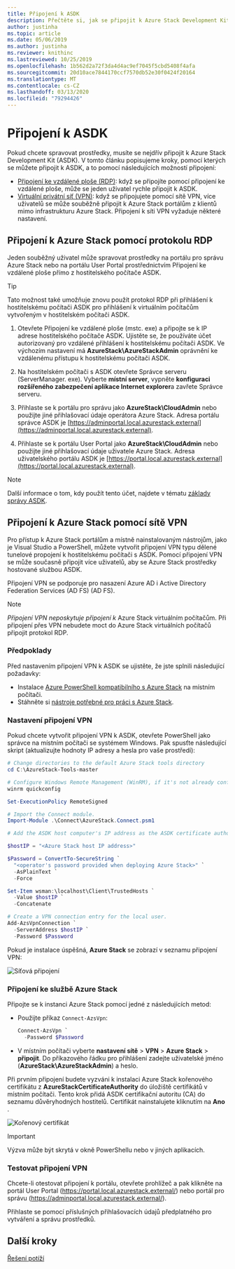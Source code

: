 ```yaml
---
title: Připojení k ASDK
description: Přečtěte si, jak se připojit k Azure Stack Development Kit (ASDK).
author: justinha
ms.topic: article
ms.date: 05/06/2019
ms.author: justinha
ms.reviewer: knithinc
ms.lastreviewed: 10/25/2019
ms.openlocfilehash: 1b562d2a72f3da4d4ac9ef7045f5cbd5408f4afa
ms.sourcegitcommit: 20d10ace7844170ccf7570db52e30f0424f20164
ms.translationtype: MT
ms.contentlocale: cs-CZ
ms.lasthandoff: 03/13/2020
ms.locfileid: "79294426"
---
```

# <a name="connect-to-the-asdk"></a>Připojení k ASDK

Pokud chcete spravovat prostředky, musíte se nejdřív připojit k Azure Stack Development Kit (ASDK). V tomto článku popisujeme kroky, pomocí kterých se můžete připojit k ASDK, a to pomocí následujících možností připojení:

* [Připojení ke vzdálené ploše (RDP)](#connect-with-rdp): když se připojíte pomocí připojení ke vzdálené ploše, může se jeden uživatel rychle připojit k ASDK.
* [Virtuální privátní síť (VPN)](#connect-with-vpn): když se připojujete pomocí sítě VPN, více uživatelů se může souběžně připojit k Azure Stack portálům z klientů mimo infrastrukturu Azure Stack. Připojení k síti VPN vyžaduje některé nastavení.

<a name="connect-with-rdp"></a>
## <a name="connect-to-azure-stack-using-rdp"></a>Připojení k Azure Stack pomocí protokolu RDP

Jeden souběžný uživatel může spravovat prostředky na portálu pro správu Azure Stack nebo na portálu User Portal prostřednictvím Připojení ke vzdálené ploše přímo z hostitelského počítače ASDK.

> [!TIP]
> Tato možnost také umožňuje znovu použít protokol RDP při přihlášení k hostitelskému počítači ASDK pro přihlášení k virtuálním počítačům vytvořeným v hostitelském počítači ASDK.

1. Otevřete Připojení ke vzdálené ploše (mstc. exe) a připojte se k IP adrese hostitelského počítače ASDK. Ujistěte se, že používáte účet autorizovaný pro vzdálené přihlášení k hostitelskému počítači ASDK. Ve výchozím nastavení má **AzureStack\AzureStackAdmin** oprávnění ke vzdálenému přístupu k hostitelskému počítači ASDK.  

2. Na hostitelském počítači s ASDK otevřete Správce serveru (ServerManager. exe). Vyberte **místní server**, vypněte **konfiguraci rozšířeného zabezpečení aplikace Internet explorer**a zavřete Správce serveru.

3. Přihlaste se k portálu pro správu jako **AzureStack\CloudAdmin** nebo použijte jiné přihlašovací údaje operátora Azure Stack. Adresa portálu správce ASDK je [https://adminportal.local.azurestack.external](https://adminportal.local.azurestack.external).

4. Přihlaste se k portálu User Portal jako **AzureStack\CloudAdmin** nebo použijte jiné přihlašovací údaje uživatele Azure Stack. Adresa uživatelského portálu ASDK je [https://portal.local.azurestack.external](https://portal.local.azurestack.external).

> [!NOTE]
> Další informace o tom, kdy použít tento účet, najdete v tématu [základy správy ASDK](asdk-admin-basics.md#what-account-should-i-use).

<a name="connect-with-vpn"></a>
## <a name="connect-to-azure-stack-using-vpn"></a>Připojení k Azure Stack pomocí sítě VPN

Pro přístup k Azure Stack portálům a místně nainstalovaným nástrojům, jako je Visual Studio a PowerShell, můžete vytvořit připojení VPN typu dělené tunelové propojení k hostitelskému počítači s ASDK. Pomocí připojení VPN se může současně připojit více uživatelů, aby se Azure Stack prostředky hostované službou ASDK.

Připojení VPN se podporuje pro nasazení Azure AD i Active Directory Federation Services (AD FS) (AD FS).

> [!NOTE]
> *Připojení VPN neposkytuje připojení k* Azure Stack virtuálním počítačům. Při připojení přes VPN nebudete moct do Azure Stack virtuálních počítačů připojit protokol RDP.

### <a name="prerequisites"></a>Předpoklady
Před nastavením připojení VPN k ASDK se ujistěte, že jste splnili následující požadavky:

- Instalace [Azure PowerShell kompatibilního s Azure Stack](asdk-post-deploy.md#install-azure-stack-powershell) na místním počítači.  
- Stáhněte si [nástroje potřebné pro práci s Azure Stack](asdk-post-deploy.md#download-the-azure-stack-tools).

### <a name="set-up-vpn-connectivity"></a>Nastavení připojení VPN

Pokud chcete vytvořit připojení VPN k ASDK, otevřete PowerShell jako správce na místním počítači se systémem Windows. Pak spusťte následující skript (aktualizujte hodnoty IP adresy a hesla pro vaše prostředí):

```powershell
# Change directories to the default Azure Stack tools directory
cd C:\AzureStack-Tools-master

# Configure Windows Remote Management (WinRM), if it's not already configured.
winrm quickconfig  

Set-ExecutionPolicy RemoteSigned

# Import the Connect module.
Import-Module .\Connect\AzureStack.Connect.psm1

# Add the ASDK host computer's IP address as the ASDK certificate authority (CA) to the list of trusted hosts. Make sure you update the IP address and password values for your environment.

$hostIP = "<Azure Stack host IP address>"

$Password = ConvertTo-SecureString `
  "<operator's password provided when deploying Azure Stack>" `
  -AsPlainText `
  -Force

Set-Item wsman:\localhost\Client\TrustedHosts `
  -Value $hostIP `
  -Concatenate

# Create a VPN connection entry for the local user.
Add-AzsVpnConnection `
  -ServerAddress $hostIP `
  -Password $Password

```

Pokud je instalace úspěšná, **Azure Stack** se zobrazí v seznamu připojení VPN:

![Síťová připojení](media/asdk-connect/vpn.png)  

### <a name="connect-to-azure-stack"></a>Připojení ke službě Azure Stack

  Připojte se k instanci Azure Stack pomocí jedné z následujících metod:  

  * Použijte příkaz `Connect-AzsVpn`:
      
    ```powershell
    Connect-AzsVpn `
      -Password $Password
    ```

  * V místním počítači vyberte **nastavení sítě** > **VPN** > **Azure Stack** > **připojit**. Do příkazového řádku pro přihlášení zadejte uživatelské jméno (**AzureStack\AzureStackAdmin**) a heslo.

Při prvním připojení budete vyzváni k instalaci Azure Stack kořenového certifikátu z **AzureStackCertificateAuthority** do úložiště certifikátů v místním počítači. Tento krok přidá ASDK certifikační autoritu (CA) do seznamu důvěryhodných hostitelů. Certifikát nainstalujete kliknutím na **Ano** .

![Kořenový certifikát](media/asdk-connect/cert.png)  
  
  > [!IMPORTANT]
  > Výzva může být skrytá v okně PowerShellu nebo v jiných aplikacích.

### <a name="test-vpn-connectivity"></a>Testovat připojení VPN

Chcete-li otestovat připojení k portálu, otevřete prohlížeč a pak klikněte na portál User Portal (https://portal.local.azurestack.external/) nebo portál pro správu (https://adminportal.local.azurestack.external/).

Přihlaste se pomocí příslušných přihlašovacích údajů předplatného pro vytváření a správu prostředků.  

## <a name="next-steps"></a>Další kroky

[Řešení potíží](asdk-troubleshooting.md)
